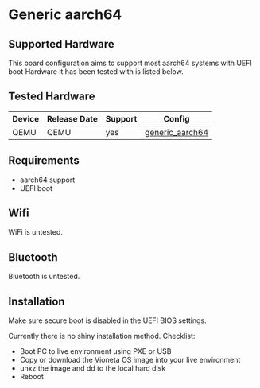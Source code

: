 # Generic aarch64

## Supported Hardware

This board configuration aims to support most aarch64 systems with UEFI boot
Hardware it has been tested with is listed below.

## Tested Hardware

| Device | Release Date | Support | Config                                                                           |
| ------ | ------------ | ------- | -------------------------------------------------------------------------------- |
| QEMU   | QEMU         | yes     | [generic_aarch64](../../../buildroot-external/configs/generic_aarch64_defconfig) |

## Requirements

- aarch64 support
- UEFI boot

## Wifi

WiFi is untested.

## Bluetooth

Bluetooth is untested.

## Installation

Make sure secure boot is disabled in the UEFI BIOS settings.

Currently there is no shiny installation method. Checklist:

- Boot PC to live environment using PXE or USB
- Copy or download the Vioneta OS image into your live environment
- unxz the image and dd to the local hard disk
- Reboot
